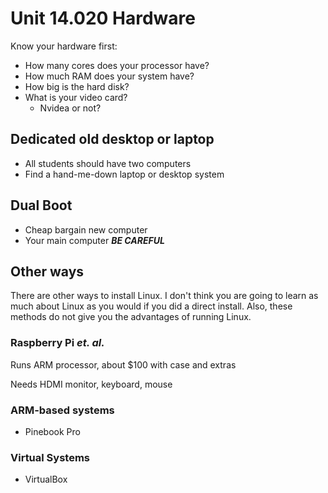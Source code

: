 # Unit 14.020 Hardware

Know your hardware first:

* How many cores does your processor have?
* How much RAM does your system have?
* How big is the hard disk?
* What is your video card?
  * Nvidea or not?

## Dedicated old desktop or laptop

* All students should have two computers
* Find a hand-me-down laptop or desktop system

## Dual Boot

* Cheap bargain new computer
* Your main computer  ***BE CAREFUL***

## Other ways

There are other ways to install Linux.  I don't think you are going to learn as much about Linux as you would if you did a direct install.  Also, these methods do not give you the advantages of running Linux.

### Raspberry Pi *et. al.*

Runs ARM processor, about $100 with case and extras

Needs HDMI monitor, keyboard, mouse

### ARM-based systems

* Pinebook Pro

### Virtual Systems

* VirtualBox